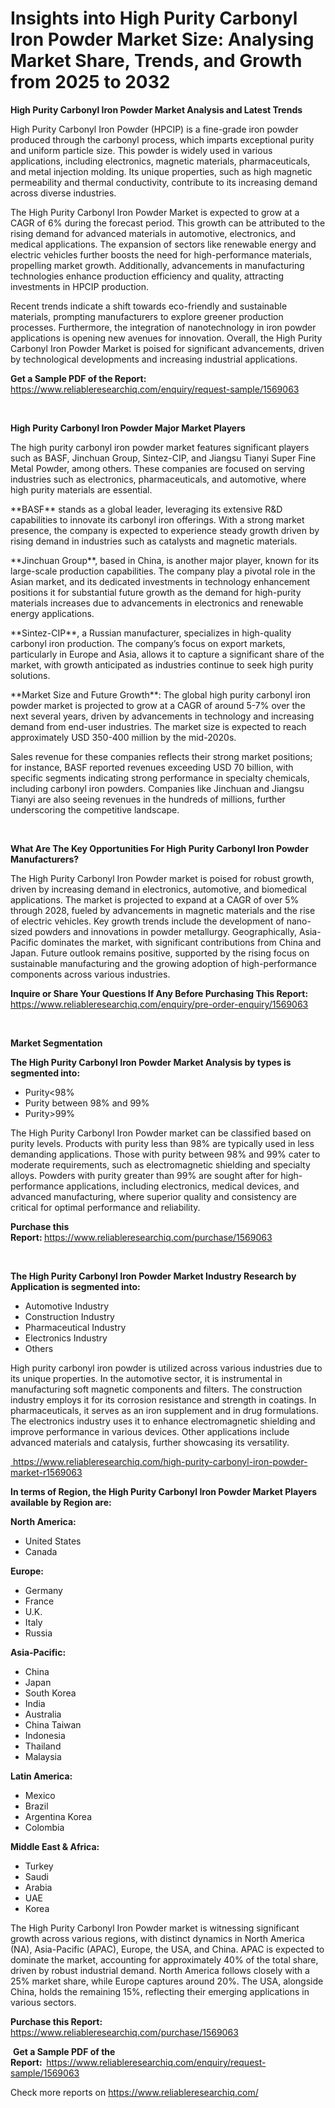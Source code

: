 <p><h1>Insights into High Purity Carbonyl Iron Powder Market Size: Analysing Market Share, Trends, and Growth from 2025 to 2032</h1></p><p><strong>High Purity Carbonyl Iron Powder Market Analysis and Latest Trends</strong></p>
<p><p>High Purity Carbonyl Iron Powder (HPCIP) is a fine-grade iron powder produced through the carbonyl process, which imparts exceptional purity and uniform particle size. This powder is widely used in various applications, including electronics, magnetic materials, pharmaceuticals, and metal injection molding. Its unique properties, such as high magnetic permeability and thermal conductivity, contribute to its increasing demand across diverse industries.</p><p>The High Purity Carbonyl Iron Powder Market is expected to grow at a CAGR of 6% during the forecast period. This growth can be attributed to the rising demand for advanced materials in automotive, electronics, and medical applications. The expansion of sectors like renewable energy and electric vehicles further boosts the need for high-performance materials, propelling market growth. Additionally, advancements in manufacturing technologies enhance production efficiency and quality, attracting investments in HPCIP production.</p><p>Recent trends indicate a shift towards eco-friendly and sustainable materials, prompting manufacturers to explore greener production processes. Furthermore, the integration of nanotechnology in iron powder applications is opening new avenues for innovation. Overall, the High Purity Carbonyl Iron Powder Market is poised for significant advancements, driven by technological developments and increasing industrial applications.</p></p>
<p><strong>Get a Sample PDF of the Report:&nbsp;</strong> <a href="https://www.reliableresearchiq.com/enquiry/request-sample/1569063?utm_campaign=3455&utm_medium=2&utm_source=Github&utm_content=ia&utm_term=25032025&utm_id=high-purity-carbonyl-iron-powder">https://www.reliableresearchiq.com/enquiry/request-sample/1569063</a></p>
<p>&nbsp;</p>
<p><strong>High Purity Carbonyl Iron Powder Major Market Players</strong></p>
<p><p>The high purity carbonyl iron powder market features significant players such as BASF, Jinchuan Group, Sintez-CIP, and Jiangsu Tianyi Super Fine Metal Powder, among others. These companies are focused on serving industries such as electronics, pharmaceuticals, and automotive, where high purity materials are essential.</p><p>**BASF** stands as a global leader, leveraging its extensive R&D capabilities to innovate its carbonyl iron offerings. With a strong market presence, the company is expected to experience steady growth driven by rising demand in industries such as catalysts and magnetic materials.</p><p>**Jinchuan Group**, based in China, is another major player, known for its large-scale production capabilities. The company play a pivotal role in the Asian market, and its dedicated investments in technology enhancement positions it for substantial future growth as the demand for high-purity materials increases due to advancements in electronics and renewable energy applications.</p><p>**Sintez-CIP**, a Russian manufacturer, specializes in high-quality carbonyl iron production. The company’s focus on export markets, particularly in Europe and Asia, allows it to capture a significant share of the market, with growth anticipated as industries continue to seek high purity solutions.</p><p>**Market Size and Future Growth**: The global high purity carbonyl iron powder market is projected to grow at a CAGR of around 5-7% over the next several years, driven by advancements in technology and increasing demand from end-user industries. The market size is expected to reach approximately USD 350-400 million by the mid-2020s.</p><p>Sales revenue for these companies reflects their strong market positions; for instance, BASF reported revenues exceeding USD 70 billion, with specific segments indicating strong performance in specialty chemicals, including carbonyl iron powders. Companies like Jinchuan and Jiangsu Tianyi are also seeing revenues in the hundreds of millions, further underscoring the competitive landscape.</p></p>
<p>&nbsp;</p>
<p><strong>What Are The Key Opportunities For High Purity Carbonyl Iron Powder Manufacturers?</strong></p>
<p><p>The High Purity Carbonyl Iron Powder market is poised for robust growth, driven by increasing demand in electronics, automotive, and biomedical applications. The market is projected to expand at a CAGR of over 5% through 2028, fueled by advancements in magnetic materials and the rise of electric vehicles. Key growth trends include the development of nano-sized powders and innovations in powder metallurgy. Geographically, Asia-Pacific dominates the market, with significant contributions from China and Japan. Future outlook remains positive, supported by the rising focus on sustainable manufacturing and the growing adoption of high-performance components across various industries.</p></p>
<p><strong>Inquire or Share Your Questions If Any Before Purchasing This Report:</strong> <a href="https://www.reliableresearchiq.com/enquiry/pre-order-enquiry/1569063?utm_campaign=3455&utm_medium=2&utm_source=Github&utm_content=ia&utm_term=25032025&utm_id=high-purity-carbonyl-iron-powder">https://www.reliableresearchiq.com/enquiry/pre-order-enquiry/1569063</a></p>
<p>&nbsp;</p>
<p><strong>Market Segmentation</strong></p>
<p><strong>The High Purity Carbonyl Iron Powder Market Analysis by types is segmented into:</strong></p>
<p><ul><li>Purity<98%</li><li>Purity between 98% and 99%</li><li>Purity>99%</li></ul></p>
<p><p>The High Purity Carbonyl Iron Powder market can be classified based on purity levels. Products with purity less than 98% are typically used in less demanding applications. Those with purity between 98% and 99% cater to moderate requirements, such as electromagnetic shielding and specialty alloys. Powders with purity greater than 99% are sought after for high-performance applications, including electronics, medical devices, and advanced manufacturing, where superior quality and consistency are critical for optimal performance and reliability.</p></p>
<p><strong>Purchase this Report:&nbsp;</strong><a href="https://www.reliableresearchiq.com/purchase/1569063?utm_campaign=3455&utm_medium=2&utm_source=Github&utm_content=ia&utm_term=25032025&utm_id=high-purity-carbonyl-iron-powder">https://www.reliableresearchiq.com/purchase/1569063</a></p>
<p>&nbsp;</p>
<p><strong>The High Purity Carbonyl Iron Powder Market Industry Research by Application is segmented into:</strong></p>
<p><ul><li>Automotive Industry</li><li>Construction Industry</li><li>Pharmaceutical Industry</li><li>Electronics Industry</li><li>Others</li></ul></p>
<p><p>High purity carbonyl iron powder is utilized across various industries due to its unique properties. In the automotive sector, it is instrumental in manufacturing soft magnetic components and filters. The construction industry employs it for its corrosion resistance and strength in coatings. In pharmaceuticals, it serves as an iron supplement and in drug formulations. The electronics industry uses it to enhance electromagnetic shielding and improve performance in various devices. Other applications include advanced materials and catalysis, further showcasing its versatility.</p></p>
<p><a href="https://www.reliableresearchiq.com/high-purity-carbonyl-iron-powder-market-r1569063?utm_campaign=3455&utm_medium=2&utm_source=Github&utm_content=ia&utm_term=25032025&utm_id=high-purity-carbonyl-iron-powder">&nbsp;https://www.reliableresearchiq.com/high-purity-carbonyl-iron-powder-market-r1569063</a></p>
<p><strong>In terms of Region, the High Purity Carbonyl Iron Powder Market Players available by Region are:</strong></p>
<p>
    <p> <strong> North America: </strong>
        <ul>
            <li>United States</li>
            <li>Canada</li>
        </ul>
        </p> 
    <p> <strong> Europe: </strong>
        <ul>
            <li>Germany</li>
            <li>France</li>
            <li>U.K.</li>
            <li>Italy</li>
            <li>Russia</li>
        </ul>
        </p> 
    <p> <strong> Asia-Pacific: </strong>
        <ul>
            <li>China</li>
            <li>Japan</li>
            <li>South Korea</li>
            <li>India</li>
            <li>Australia</li>
            <li>China Taiwan</li>
            <li>Indonesia</li>
            <li>Thailand</li>
            <li>Malaysia</li>
        </ul>
        </p> 
    <p> <strong> Latin America: </strong>
        <ul>
            <li>Mexico</li>
            <li>Brazil</li>
            <li>Argentina Korea</li>
            <li>Colombia</li>
        </ul>
        </p> 
    <p> <strong> Middle East & Africa: </strong>
        <ul>
            <li>Turkey</li>
            <li>Saudi</li>
            <li>Arabia</li>
            <li>UAE</li>
            <li>Korea</li>
        </ul>
    </p>
    </p>
<p><p>The High Purity Carbonyl Iron Powder market is witnessing significant growth across various regions, with distinct dynamics in North America (NA), Asia-Pacific (APAC), Europe, the USA, and China. APAC is expected to dominate the market, accounting for approximately 40% of the total share, driven by robust industrial demand. North America follows closely with a 25% market share, while Europe captures around 20%. The USA, alongside China, holds the remaining 15%, reflecting their emerging applications in various sectors.</p></p>
<p><strong>Purchase this Report: </strong><a href="https://www.reliableresearchiq.com/purchase/1569063?utm_campaign=3455&utm_medium=2&utm_source=Github&utm_content=ia&utm_term=25032025&utm_id=high-purity-carbonyl-iron-powder">https://www.reliableresearchiq.com/purchase/1569063</a></p>
<p>&nbsp;<strong>Get a Sample PDF of the Report:&nbsp;&nbsp;</strong><a href="https://www.reliableresearchiq.com/enquiry/request-sample/1569063?utm_campaign=3455&utm_medium=2&utm_source=Github&utm_content=ia&utm_term=25032025&utm_id=high-purity-carbonyl-iron-powder">https://www.reliableresearchiq.com/enquiry/request-sample/1569063</a></p>
<p><strong></strong></p>
<p>Check more reports on <a href="https://www.reliableresearchiq.com/?utm_campaign=3455&utm_medium=2&utm_source=Github&utm_content=ia&utm_term=25032025&utm_id=high-purity-carbonyl-iron-powder">https://www.reliableresearchiq.com/</a></p>